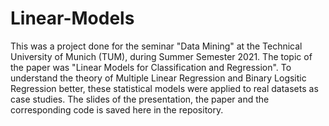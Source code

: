 # Linear-Models

This was a project done for the seminar "Data Mining" at the Technical University of Munich (TUM), during Summer Semester 2021. The topic of the paper was 
"Linear Models for Classification and Regression". To understand the theory of Multiple Linear Regression and Binary Logsitic Regression better, these statistical models 
were applied to real datasets as case studies. The slides of the presentation, the paper and the corresponding code is saved here in the repository.
